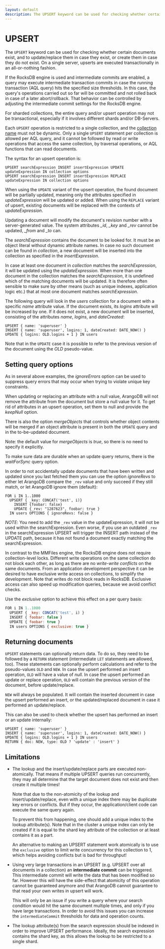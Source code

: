 ```yaml
---
layout: default
description: The UPSERT keyword can be used for checking whether certain documents exist,and to update/replace them in case they exist, or create them in case they do not exist
---
```

UPSERT
======

The `UPSERT` keyword can be used for checking whether certain documents exist,
and to update/replace them in case they exist, or create them in case they do not exist.
On a single server, upserts are executed transactionally in an all-or-nothing fashion. 

If the RocksDB engine is used and intermediate commits are enabled, a query may 
execute intermediate transaction commits in case the running transaction (AQL
query) hits the specified size thresholds. In this case, the query's operations 
carried out so far will be committed and not rolled back in case of a later abort/rollback. 
That behavior can be controlled by adjusting the intermediate commit settings for 
the RocksDB engine. 

For sharded collections, the entire query and/or upsert operation may not be transactional,
especially if it involves different shards and/or DB-Servers.

Each `UPSERT` operation is restricted to a single collection, and the 
[collection name](../appendix-glossary.html#collection-name) must not be dynamic.
Only a single `UPSERT` statement per collection is allowed per AQL query, and 
it cannot be followed by read or write operations that access the same collection, by
traversal operations, or AQL functions that can read documents.

The syntax for an upsert operation is:

```
UPSERT searchExpression INSERT insertExpression UPDATE updateExpression IN collection options
UPSERT searchExpression INSERT insertExpression REPLACE updateExpression IN collection options
```

When using the `UPDATE` variant of the upsert operation, the found document will be 
partially updated, meaning only the attributes specified in *updateExpression* will be 
updated or added. When using the `REPLACE` variant of upsert, existing documents will 
be replaced with the contexts of *updateExpression*.

Updating a document will modify the document's revision number with a server-generated value.
The system attributes *_id*, *_key* and *_rev* cannot be updated, *_from* and *_to* can.

The *searchExpression* contains the document to be looked for. It must be an object 
literal without dynamic attribute names. In case no such document can be found in
*collection*, a new document will be inserted into the collection as specified in the
*insertExpression*. 

In case at least one document in *collection* matches the *searchExpression*, it will
be updated using the *updateExpression*. When more than one document in the collection
matches the *searchExpression*, it is undefined which of the matching documents will
be updated. It is therefore often sensible to make sure by other means (such as unique 
indexes, application logic etc.) that at most one document matches *searchExpression*.

The following query will look in the *users* collection for a document with a specific
*name* attribute value. If the document exists, its *logins* attribute will be increased
by one. If it does not exist, a new document will be inserted, consisting of the
attributes *name*, *logins*, and *dateCreated*:

```
UPSERT { name: 'superuser' } 
INSERT { name: 'superuser', logins: 1, dateCreated: DATE_NOW() } 
UPDATE { logins: OLD.logins + 1 } IN users
```

Note that in the `UPDATE` case it is possible to refer to the previous version of the
document using the *OLD* pseudo-value.


Setting query options
---------------------

As in several above examples, the *ignoreErrors* option can be used to suppress query 
errors that may occur when trying to violate unique key constraints.

When updating or replacing an attribute with a null value, ArangoDB will not remove the 
attribute from the document but store a null value for it. To get rid of attributes in 
an upsert operation, set them to null and provide the *keepNull* option.

There is also the option *mergeObjects* that controls whether object contents will be
merged if an object attribute is present in both the `UPDATE` query and in the 
to-be-updated document.

Note: the default value for *mergeObjects* is *true*, so there is no need to specify it
explicitly.

To make sure data are durable when an update query returns, there is the *waitForSync* 
query option.

In order to not accidentally update documents that have been written and updated since 
you last fetched them you can use the option *ignoreRevs* to either let ArangoDB compare 
the `_rev` value and only succeed if they still match, or let ArangoDB ignore them (default):

```
FOR i IN 1..1000
  UPSERT { _key: CONCAT('test', i)}
    INSERT {foobar: false}
    UPDATE {_rev: "1287623", foobar: true }
  IN users OPTIONS { ignoreRevs: false }
```

*NOTE*: You need to add the `_rev` value in the updateExpression, it will not be used within 
the searchExpression. Even worse, if you use an outdated `_rev` in the searchExpression
UPSERT will trigger the INSERT path instead of the UPDATE path, because it has not found a document
exactly matching the searchExpression.

In contrast to the MMFiles engine, the RocksDB engine does not require collection-level
locks. Different write operations on the same collection do not block each other, as
long as there are no _write-write conflicts_ on the same documents. From an application
development perspective it can be desired to have exclusive write access on collections,
to simplify the development. Note that writes do not block reads in RocksDB.
Exclusive access can also speed up modification queries, because we avoid conflict checks.

Use the *exclusive* option to achieve this effect on a per query basis:

```js
FOR i IN 1..1000
  UPSERT { _key: CONCAT('test', i) }
  INSERT { foobar: false }
  UPDATE { foobar: true }
  IN users OPTIONS { exclusive: true }
```

Returning documents
-------------------

`UPSERT` statements can optionally return data. To do so, they need to be followed
by a `RETURN` statement (intermediate `LET` statements are allowed, too). These statements
can optionally perform calculations and refer to the pseudo-values `OLD` and `NEW`.
In case the upsert performed an insert operation, `OLD` will have a value of *null*.
In case the upsert performed an update or replace operation, `OLD` will contain the
previous version of the document, before update/replace.

`NEW` will always be populated. It will contain the inserted document in case the
upsert performed an insert, or the updated/replaced document in case it performed an
update/replace.

This can also be used to check whether the upsert has performed an insert or an update 
internally:

```
UPSERT { name: 'superuser' } 
INSERT { name: 'superuser', logins: 1, dateCreated: DATE_NOW() } 
UPDATE { logins: OLD.logins + 1 } IN users
RETURN { doc: NEW, type: OLD ? 'update' : 'insert' }
```

Limitations
-----------

- The lookup and the insert/update/replace parts are executed non-atomically.
  That means if multiple UPSERT queries run concurrently, they may all
  determine that the target document does not exist and then create it multiple
  times!

  Note that due to the non-atomicity of the lookup and insert/update/replace,
  even with a unique index there may be duplicate key errors or conflicts.
  But if they occur, the application/client code can execute the same query
  again.

  To prevent this from happening, one should add a unique index to the lookup
  attribute(s). Note that in the cluster a unique index can only be created if
  it is equal to the shard key attribute of the collection or at least contains
  it as a part.

  An alternative to making an UPSERT statement work atomically is to use the
  `exclusive` option to limit write concurrency for this collection to 1, which
  helps avoiding conflicts but is bad for throughput!

- Using very large transactions in an UPSERT (e.g. UPSERT over all documents in
  a collection) an **intermediate commit** can be triggered. This intermediate
  commit will write the data that has been modified so far. However this will
  have the side-effect that atomicity of this operation cannot be guaranteed
  anymore and that ArangoDB cannot guarantee to that read your own writes in
  upsert will work.

  This will only be an issue if you write a query where your search condition
  would hit the same document multiple times, and only if you have large
  transactions. In order to avoid this issues you can increase the
  `intermediateCommit` thresholds for data and operation counts.

- The lookup attribute(s) from the search expression should be indexed in order
  to improve UPSERT performance. Ideally, the search expression contains the
  shard key, as this allows the lookup to be restricted to a single shard.
